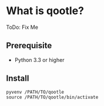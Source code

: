 # What is qootle?

ToDo: Fix Me

## Prerequisite

* Python 3.3 or higher

## Install

```
pyvenv /PATH/TO/qootle
source /PATH/TO/qootle/bin/activate
```
